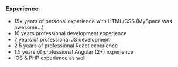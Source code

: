 ### Experience
- 15+ years of personal experience with HTML/CSS (MySpace was awesome...)
- 10 years professional development experience
- 7 years of professional JS development
- 2.5 years of professional React experience
- 1.5 years of professional Angular (2+) experience
- iOS & PHP experience as well
